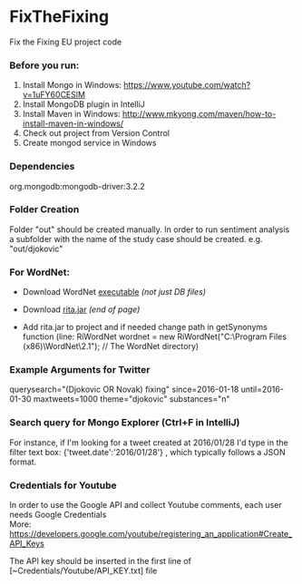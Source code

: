 # FixTheFixing
Fix the Fixing EU project code

### Before you run:
1) Install Mongo in Windows: https://www.youtube.com/watch?v=1uFY60CESlM <br/>
2) Install MongoDB plugin in IntelliJ <br/>
3) Install Maven in Windows: http://www.mkyong.com/maven/how-to-install-maven-in-windows/ <br/>
4) Check out project from Version Control <br/>
5) Create mongod service in Windows <br/>

### Dependencies
org.mongodb:mongodb-driver:3.2.2

### Folder Creation
Folder "out" should be created manually. In order to run sentiment analysis a subfolder with the name of the study case should be created. e.g. "out/djokovic"

### For WordNet:

  - Download WordNet [executable](http://wordnet.princeton.edu/wordnet/download/current-version/) *(not just DB files)*

  - Download [rita.jar](http://www.rednoise.org/rita/download.php) *(end of page)*

  - Add rita.jar to project and if needed change path in getSynonyms function (line: RiWordNet wordnet = new RiWordNet("C:\\Program Files (x86)\\WordNet\\2.1"); // The WordNet directory)

### Example Arguments for Twitter
querysearch="(Djokovic OR Novak) fixing" since=2016-01-18 until=2016-01-30 maxtweets=1000 theme="djokovic" substances="n"

### Search query for Mongo Explorer (Ctrl+F in IntelliJ)
For instance, if I'm looking for a tweet created at 2016/01/28 I'd type
in the filter text box: {'tweet.date':'2016/01/28'} , which typically follows a JSON format.

### Credentials for Youtube
In order to use the Google API and collect Youtube comments, each user needs Google Credentials  <br/> 
More: <https://developers.google.com/youtube/registering_an_application#Create_API_Keys>

The API key should be inserted in the first line of [~Credentials/Youtube/API_KEY.txt] file
